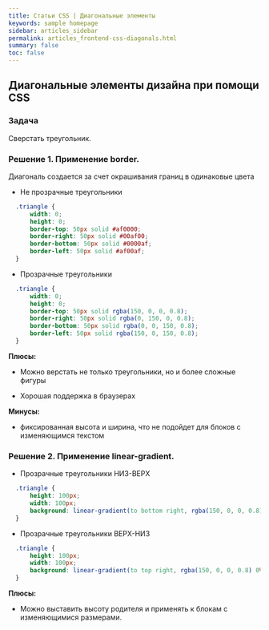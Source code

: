 ```yaml
---
title: Статьи CSS | Диагональные элементы
keywords: sample homepage
sidebar: articles_sidebar
permalink: articles_frontend-css-diagonals.html
summary: false
toc: false
---
```


## Диагональные элементы дизайна при помощи CSS

### Задача

Сверстать треугольник.

### Решение 1. Применение border.
    
  Диагональ создается за счет окрашивания границ в одинаковые цвета

  * Не прозрачные треугольники

  ```css
    .triangle {
        width: 0;
        height: 0;
        border-top: 50px solid #af0000;
        border-right: 50px solid #00af00;
        border-bottom: 50px solid #0000af;
        border-left: 50px solid #af00af;
    }
  ```

  * Прозрачные треугольники

  ```css
    .triangle {
        width: 0;
        height: 0;
        border-top: 50px solid rgba(150, 0, 0, 0.8);
        border-right: 50px solid rgba(0, 150, 0, 0.8);
        border-bottom: 50px solid rgba(0, 0, 150, 0.8);
        border-left: 50px solid rgba(150, 0, 150, 0.8);
    }
  ```

**Плюсы:**

  * Можно верстать не только треугольники, но и более сложные фигуры

  * Хорошая поддержка в браузерах

**Минусы:**

  * фиксированная высота и ширина, что не подойдет для блоков с изменяющимся текстом

### Решение 2. Применение linear-gradient.

  * Прозрачные треугольники НИЗ-ВЕРХ
    
  ```css
    .triangle {
        height: 100px;
        width: 100px;
        background: linear-gradient(to bottom right, rgba(150, 0, 0, 0.8) 0%, rgba(150, 0, 0, 0.8) 50%, rgba(0, 150, 0, 0.8) 50%, rgba(0, 150, 0, 0.8) 100%);
    }
  ```
  
  * Прозрачные треугольники ВЕРХ-НИЗ
    
  ```css
    .triangle {
        height: 100px;
        width: 100px;
        background: linear-gradient(to top right, rgba(150, 0, 0, 0.8) 0%, rgba(150, 0, 0, 0.8) 50%, rgba(0, 150, 0, 0.8) 50%, rgba(0, 150, 0, 0.8) 100%);
    }
  ```  

**Плюсы:**

  * Можно выставить высоту родителя и применять к блокам с изменяющимися размерами.